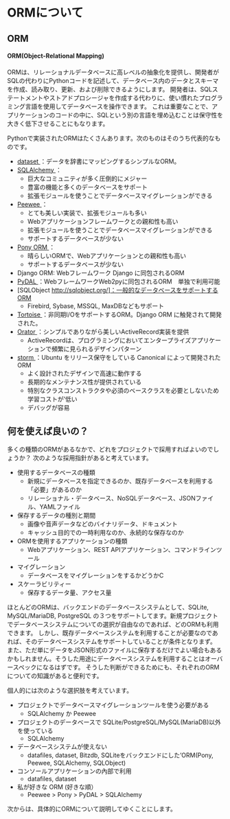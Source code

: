 ORMについて
=================
## ORM
#### ORM(Object-Relational Mapping)
ORMは、リレーショナルデータベースに高レベルの抽象化を提供し、開発者がSQLの代わりにPythonコードを記述して、データベース内のデータとスキーマを作成、読み取り、更新、および削除できるようにします。 開発者は、SQLステートメントやストアドプロシージャを作成する代わりに、使い慣れたプログラミング言語を使用してデータベースを操作できます。
これは重要なことで、アプリケーションのコードの中に、SQLという別の言語を埋め込むことは保守性を大きく低下させることにもなります。

Pythonで実装されたORMはたくさんあります。次のものはそのうち代表的なものです。

- [dataset ](https://dataset.readthedocs.io/en/latest/)：データを辞書にマッピングするシンプルなORM。
- [SQLAlchemy ](https://www.sqlalchemy.org/)：
  - 巨大なコミュニティが多く圧倒的にメジャー
  - 豊富の機能と多くのデータベースをサポート
  - 拡張モジュールを使うことでデータベースマイグレーションができる
- [Peewee ](https://peewee.readthedocs.io/en/latest/index.html)：
  - とても美しい実装で、拡張モジュールも多い
  - Webアプリケーションフレームワークとの親和性も高い
  - 拡張モジュールを使うことでデータベースマイグレーションができる
  - サポートするデータベースが少ない
- [Pony ORM ](https://ponyorm.org/)：
  - 晴らしいORMで、Webアプリケーションとの親和性も高い
  - サポートするデータベースが少ない
- Django ORM: Webフレームワーク Django に同包されるORM
- [PyDAL ](https://github.com/web2py/pydal)：WebフレームワークWeb2pyに同包されるORM　単独で利用可能
- [SQLObject http://sqlobject.org/]：一般的なデータベースをサポートするORM
  - Firebird, Sybase, MSSQL, MaxDBなどもサポート
- [Tortoise ](https://tortoise.github.io/)：非同期I/OをサポートするORM。Django ORM に触発されて開発された。
- [Orator ](https://orator-orm.com/)：シンプルでありながら美しいActiveRecord実装を提供
  - ActiveRecordは、プログラミングにおいてエンタープライズアプリケーションで頻繁に見られるデザインパターン
- [storm ](https://storm.canonical.com/)：Ubuntu をリリース保守をしている Canonical によって開発されたORM
  - よく設計されたデザインで高速に動作する
  - 長期的なメンテナンス性が提供されている
  - 特別なクラスコンストラクタや必須のベースクラスを必要としないため学習コストが’低い
  - デバッグが容易

## 何を使えば良いの？
多くの種類のORMがあるなかで、どれをプロジェクトで採用すればよいのでしょうか？
次のような採用指針があると考えています。

- 使用するデータベースの種類
  - 新規にデータベースを指定できるのか、既存データベースを利用する「必要」があるのか
  - リレーショナル・データベース、NoSQLデータベース、JSONファイル、YAMLファイル
- 保存するデータの種別と期間
  - 画像や音声データなどのバイナリデータ、ドキュメント
  - キャッシュ目的での一時利用なのか、永続的な保存なのか
- ORMを使用するアプリケーションの種類
  - Webアプリケーション、REST APIアプリケーション、コマンドラインツール
- マイグレーション
  - データベースをマイグレーションをするかどうかC
- スケーラビリティー
  - 保存するデータ量、アクセス量

ほとんどのORMは、バックエンドのデータベースシステムとして、SQLite, MySQL/MariaDB, PostgreSQL の３つをサポートしてます。新規プロジェクトでデータベースシステムについての選択が自由なのであれば、どのORMも利用できます。
しかし、既存データベースシステムを利用することが必要なのであれば、そのデータベースシステムをサポートしていることが条件となりまず。
また、ただ単にデータをJSON形式のファイルに保存するだけでよい場合もあるかもしれません。そうした用途にデータベースシステムを利用することはオーバースペックになるはずです。
そうした判断ができるためにも、それぞれのORMについての知識があると便利です。


個人的には次のような選択肢を考えています。

- プロジェクトでデータベースマイグレーションツールを使う必要がある
  - SQLAlchemy か Peewee
- プロジェクトのデータベースで SQLite/PostgreSQL/MySQL(MariaDB)以外を使っている
  - SQLAlchemy
- データベースシステムが使えない
  - datafiles, dataset, Bitzdb, SQLiteをバックエンドにした’ORM(Pony, Peewee, SQLAlchemy, SQLObject)
- コンソールアプリケーションの內部で利用
  - datafiles, dataset
- 私が好きな ORM (好きな順）
  - Peewee > Pony > PyDAL > SQLAlchemy

次からは、具体的にORMについて説明してゆくことにします。




